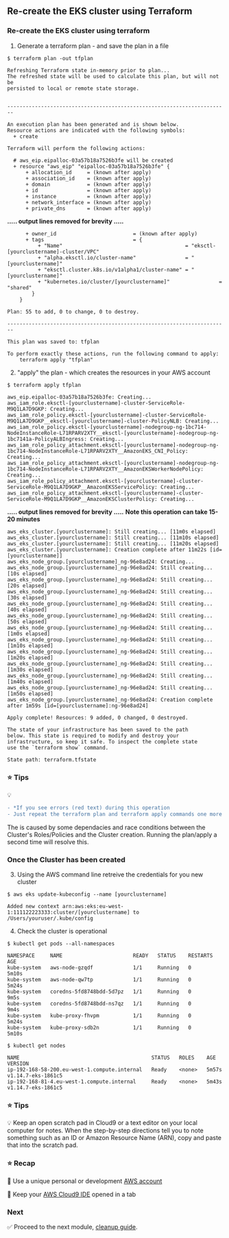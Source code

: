 ## Re-create the EKS cluster using Terraform

### Re-create the EKS cluster using terraform

1. Generate a terraform plan - and save the plan in a file
   
```console
$ terraform plan -out tfplan
```
```
Refreshing Terraform state in-memory prior to plan...
The refreshed state will be used to calculate this plan, but will not be
persisted to local or remote state storage.


------------------------------------------------------------------------

An execution plan has been generated and is shown below.
Resource actions are indicated with the following symbols:
  + create

Terraform will perform the following actions:

  # aws_eip.eipalloc-03a57b18a7526b3fe will be created
  + resource "aws_eip" "eipalloc-03a57b18a7526b3fe" {
      + allocation_id     = (known after apply)
      + association_id    = (known after apply)
      + domain            = (known after apply)
      + id                = (known after apply)
      + instance          = (known after apply)
      + network_interface = (known after apply)
      + private_dns       = (known after apply)

```
**..... output lines removed for brevity .....**
```
      + owner_id                         = (known after apply)
      + tags                             = {
          + "Name"                                        = "eksctl-[yourclustername]-cluster/VPC"
          + "alpha.eksctl.io/cluster-name"                = "[yourclustername]"
          + "eksctl.cluster.k8s.io/v1alpha1/cluster-name" = "[yourclustername]"
          + "kubernetes.io/cluster/[yourclustername]"                = "shared"
        }
    }

Plan: 55 to add, 0 to change, 0 to destroy.

------------------------------------------------------------------------

This plan was saved to: tfplan

To perform exactly these actions, run the following command to apply:
    terraform apply "tfplan"
```

2. "apply" the plan - which creates the resources in your AWS account
```console
$ terraform apply tfplan
```

```
aws_eip.eipalloc-03a57b18a7526b3fe: Creating...
aws_iam_role.eksctl-[yourclustername]-cluster-ServiceRole-M9Q1LA7D9GKP: Creating...
aws_iam_role_policy.eksctl-[yourclustername]-cluster-ServiceRole-M9Q1LA7D9GKP__eksctl-[yourclustername]-cluster-PolicyNLB: Creating...
aws_iam_role_policy.eksctl-[yourclustername]-nodegroup-ng-1bc714-NodeInstanceRole-L71RPARV2XTY__eksctl-[yourclustername]-nodegroup-ng-1bc7141a-PolicyALBIngress: Creating...
aws_iam_role_policy_attachment.eksctl-[yourclustername]-nodegroup-ng-1bc714-NodeInstanceRole-L71RPARV2XTY__AmazonEKS_CNI_Policy: Creating...
aws_iam_role_policy_attachment.eksctl-[yourclustername]-nodegroup-ng-1bc714-NodeInstanceRole-L71RPARV2XTY__AmazonEKSWorkerNodePolicy: Creating...
aws_iam_role_policy_attachment.eksctl-[yourclustername]-cluster-ServiceRole-M9Q1LA7D9GKP__AmazonEKSServicePolicy: Creating...
aws_iam_role_policy_attachment.eksctl-[yourclustername]-cluster-ServiceRole-M9Q1LA7D9GKP__AmazonEKSClusterPolicy: Creating...
```
**..... output lines removed for brevity .....**
**Note this operation can take 15-20 minutes**

```
aws_eks_cluster.[yourclustername]: Still creating... [11m0s elapsed]
aws_eks_cluster.[yourclustername]: Still creating... [11m10s elapsed]
aws_eks_cluster.[yourclustername]: Still creating... [11m20s elapsed]
aws_eks_cluster.[yourclustername]: Creation complete after 11m22s [id=[yourclustername]]
aws_eks_node_group.[yourclustername]_ng-96e8ad24: Creating...
aws_eks_node_group.[yourclustername]_ng-96e8ad24: Still creating... [10s elapsed]
aws_eks_node_group.[yourclustername]_ng-96e8ad24: Still creating... [20s elapsed]
aws_eks_node_group.[yourclustername]_ng-96e8ad24: Still creating... [30s elapsed]
aws_eks_node_group.[yourclustername]_ng-96e8ad24: Still creating... [40s elapsed]
aws_eks_node_group.[yourclustername]_ng-96e8ad24: Still creating... [50s elapsed]
aws_eks_node_group.[yourclustername]_ng-96e8ad24: Still creating... [1m0s elapsed]
aws_eks_node_group.[yourclustername]_ng-96e8ad24: Still creating... [1m10s elapsed]
aws_eks_node_group.[yourclustername]_ng-96e8ad24: Still creating... [1m20s elapsed]
aws_eks_node_group.[yourclustername]_ng-96e8ad24: Still creating... [1m30s elapsed]
aws_eks_node_group.[yourclustername]_ng-96e8ad24: Still creating... [1m40s elapsed]
aws_eks_node_group.[yourclustername]_ng-96e8ad24: Still creating... [1m50s elapsed]
aws_eks_node_group.[yourclustername]_ng-96e8ad24: Creation complete after 1m59s [id=[yourclustername]:ng-96e8ad24]

Apply complete! Resources: 9 added, 0 changed, 0 destroyed.

The state of your infrastructure has been saved to the path
below. This state is required to modify and destroy your
infrastructure, so keep it safe. To inspect the complete state
use the `terraform show` command.

State path: terraform.tfstate
```

### :star: Tips

:bulb: 
```diff
- *If you see errors (red text) during this operation 
- Just repeat the terraform plan and terraform apply commands one more time.* 
```
The is caused by some dependacies and race conditions between the Cluster's Roles/Policies and the Cluster creation. Running the plan/apply a second time will resolve this.


### Once the Cluster has been created

3. Using the AWS command line retreive the credentials for you new cluster

```console
$ aws eks update-kubeconfig --name [yourclustername]
```

```
Added new context arn:aws:eks:eu-west-1:111122223333:cluster/[yourclustername] to /Users/youruser/.kube/config
```

4. Check the cluster is operational

```console
$ kubectl get pods --all-namespaces
```

```
NAMESPACE     NAME                       READY   STATUS    RESTARTS   AGE
kube-system   aws-node-gzqdf             1/1     Running   0          5m10s
kube-system   aws-node-qw7tp             1/1     Running   0          5m24s
kube-system   coredns-5fd8748bdd-5d7pz   1/1     Running   0          9m5s
kube-system   coredns-5fd8748bdd-ns7qz   1/1     Running   0          9m4s
kube-system   kube-proxy-fhvpm           1/1     Running   0          5m24s
kube-system   kube-proxy-sdb2n           1/1     Running   0          5m10s
```

```console
$ kubectl get nodes
```
```
NAME                                           STATUS   ROLES    AGE     VERSION
ip-192-168-58-200.eu-west-1.compute.internal   Ready    <none>   5m57s   v1.14.7-eks-1861c5
ip-192-168-81-4.eu-west-1.compute.internal     Ready    <none>   5m43s   v1.14.7-eks-1861c5
```

### :star: Tips

:bulb: Keep an open scratch pad in Cloud9 or a text editor on your local computer
for notes.  When the step-by-step directions tell you to note something such as
an ID or Amazon Resource Name (ARN), copy and paste that into the scratch pad.

### :star: Recap

:key: Use a unique personal or development [AWS account](#aws-account)

:key: Keep your [AWS Cloud9 IDE](#aws-cloud9-ide) opened in a tab

### Next

:white_check_mark: Proceed to the next module, [cleanup guide](cleanup).



